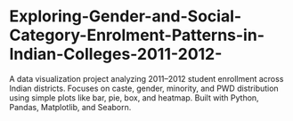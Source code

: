 # Exploring-Gender-and-Social-Category-Enrolment-Patterns-in-Indian-Colleges-2011-2012-
A data visualization project analyzing 2011–2012 student enrollment across Indian districts. Focuses on caste, gender, minority, and PWD distribution using simple plots like bar, pie, box, and heatmap. Built with Python, Pandas, Matplotlib, and Seaborn.
